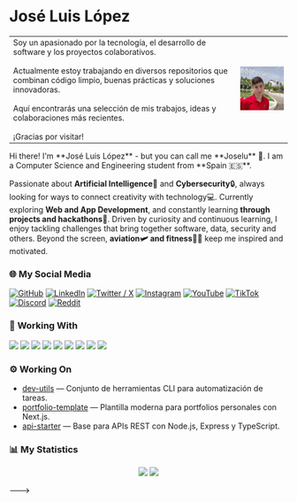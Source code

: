 <!-- Header (*Temporary*) -->
# José Luis López

<!-- Main Body [Image & Description] -->
<table>
  <tr>
    <td>
      Soy un apasionado por la tecnología, el desarrollo de software y los proyectos colaborativos.<br><br>
      Actualmente estoy trabajando en diversos repositorios que combinan código limpio, buenas prácticas y soluciones innovadoras.<br><br>
      Aquí encontrarás una selección de mis trabajos, ideas y colaboraciones más recientes.<br><br>
      ¡Gracias por visitar!
    </td>
    <td>
      <img src="images/me.jpeg" alt="José Luis López" width="200"/>
    </td>
  </tr>
</table>
Hi there! I'm **José Luis López** - but you can call me **Joselu** 👋.
I am a Computer Science and Engineering student from **Spain 🇪🇸**.

Passionate about **Artificial Intelligence**🤖 and **Cybersecurity**🔒, always looking for ways to connect creativity with technology💻. Currently exploring **Web and App Development**, and constantly learning **through projects and hackathons**💼. Driven by curiosity and continuous learning, I enjoy tackling challenges that bring together software, data, security and others.
Beyond the screen, **aviation🛩️ and fitness🏋️‍♂️** keep me inspired and motivated.

<!-- Main Body [Social Media] -->
### 🌐 **My Social Media**

[![GitHub](logos/github.png)](https://github.com/jossseluuu)
[![LinkedIn](icons/linkedin.png)](https://www.linkedin.com/in/tuusuario/)
[![Twitter / X](icons/x.png)](https://twitter.com/tuusuario)
[![Instagram](icons/instagram.png)](https://www.instagram.com/tuusuario/)
[![YouTube](icons/youtube.png)](https://youtube.com/@tuusuario)
[![TikTok](icons/tiktok.png)](https://www.tiktok.com/@tuusuario)
[![Discord](icons/discord.png)](https://discord.gg/tuusuario)
[![Reddit](icons/reddit.png)](https://www.reddit.com/user/tuusuario)

<!-- Main Body [My Technologies] -->
### 🧰 **Working With**

<a href="https://www.javascript.com/" title="JavaScript"><img src="icons/javascript.png" /></a>
<a href="https://www.typescriptlang.org/" title="TypeScript"><img src="icons/typescript.png" /></a>
<a href="https://react.dev/" title="React"><img src="icons/react.png" /></a>
<a href="https://nodejs.org/" title="Node.js"><img src="icons/nodejs.png" /></a>
<a href="https://expressjs.com/" title="Express"><img src="icons/express.png" /></a>
<a href="https://www.python.org/" title="Python"><img src="icons/python.png" /></a>
<a href="https://www.docker.com/" title="Docker"><img src="icons/docker.png" /></a>
<a href="https://git-scm.com/" title="Git"><img src="icons/git.png" /></a>
<a href="https://code.visualstudio.com/" title="VSCode"><img src="icons/vscode.png" /></a>

<!-- Main Body [My Working Projects] -->
### ⚙️ **Working On**

- [dev-utils](https://github.com/tuusuario/dev-utils) — Conjunto de herramientas CLI para automatización de tareas.  
- [portfolio-template](https://github.com/tuusuario/portfolio-template) — Plantilla moderna para portfolios personales con Next.js.  
- [api-starter](https://github.com/tuusuario/api-starter) — Base para APIs REST con Node.js, Express y TypeScript.  

<!-- Main Body [Statiscics] -->
### 📊 **My Statistics**

<p align="center">
  <img width="49%" src="https://github-readme-stats.vercel.app/api?username=jossseluuu&show_icons=true&theme=default" />
  <img width="49%" src="https://github-readme-stats.vercel.app/api/top-langs/?username=jossseluuu&layout=compact&theme=default" />
</p>

---> 
